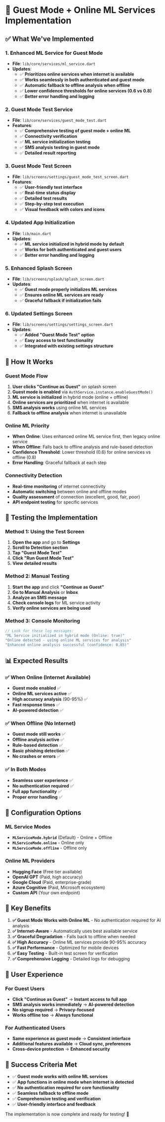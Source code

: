 # 🚀 Guest Mode + Online ML Services Implementation

## ✅ **What We've Implemented**

### **1. Enhanced ML Service for Guest Mode**
- **File**: `lib/core/services/ml_service.dart`
- **Updates**:
  - ✅ **Prioritizes online services when internet is available**
  - ✅ **Works seamlessly in both authenticated and guest mode**
  - ✅ **Automatic fallback to offline analysis when offline**
  - ✅ **Lower confidence thresholds for online services (0.6 vs 0.8)**
  - ✅ **Better error handling and logging**

### **2. Guest Mode Test Service**
- **File**: `lib/core/services/guest_mode_test.dart`
- **Features**:
  - ✅ **Comprehensive testing of guest mode + online ML**
  - ✅ **Connectivity verification**
  - ✅ **ML service initialization testing**
  - ✅ **SMS analysis testing in guest mode**
  - ✅ **Detailed result reporting**

### **3. Guest Mode Test Screen**
- **File**: `lib/screens/settings/guest_mode_test_screen.dart`
- **Features**:
  - ✅ **User-friendly test interface**
  - ✅ **Real-time status display**
  - ✅ **Detailed test results**
  - ✅ **Step-by-step test execution**
  - ✅ **Visual feedback with colors and icons**

### **4. Updated App Initialization**
- **File**: `lib/main.dart`
- **Updates**:
  - ✅ **ML service initialized in hybrid mode by default**
  - ✅ **Works for both authenticated and guest users**
  - ✅ **Better error handling and logging**

### **5. Enhanced Splash Screen**
- **File**: `lib/screens/splash/splash_screen.dart`
- **Updates**:
  - ✅ **Guest mode properly initializes ML services**
  - ✅ **Ensures online ML services are ready**
  - ✅ **Graceful fallback if initialization fails**

### **6. Updated Settings Screen**
- **File**: `lib/screens/settings/settings_screen.dart`
- **Updates**:
  - ✅ **Added "Guest Mode Test" option**
  - ✅ **Easy access to test functionality**
  - ✅ **Integrated with existing settings structure**

## 🎯 **How It Works**

### **Guest Mode Flow**
1. **User clicks "Continue as Guest"** on splash screen
2. **Guest mode is enabled** via `AuthService.instance.enableGuestMode()`
3. **ML service is initialized** in hybrid mode (online + offline)
4. **Online services are prioritized** when internet is available
5. **SMS analysis works** using online ML services
6. **Fallback to offline analysis** when internet is unavailable

### **Online ML Priority**
- **When Online**: Uses enhanced online ML service first, then legacy online service
- **When Offline**: Falls back to offline analysis and rule-based detection
- **Confidence Threshold**: Lower threshold (0.6) for online services vs offline (0.8)
- **Error Handling**: Graceful fallback at each step

### **Connectivity Detection**
- **Real-time monitoring** of internet connectivity
- **Automatic switching** between online and offline modes
- **Quality assessment** of connection (excellent, good, fair, poor)
- **API endpoint testing** for specific services

## 🧪 **Testing the Implementation**

### **Method 1: Using the Test Screen**
1. **Open the app** and go to **Settings**
2. **Scroll to Detection section**
3. **Tap "Guest Mode Test"**
4. **Click "Run Guest Mode Test"**
5. **View detailed results**

### **Method 2: Manual Testing**
1. **Start the app** and click **"Continue as Guest"**
2. **Go to Manual Analysis** or **Inbox**
3. **Analyze an SMS message**
4. **Check console logs** for ML service activity
5. **Verify online services are being used**

### **Method 3: Console Monitoring**
```dart
// Look for these log messages:
"ML Service initialized in hybrid mode (Online: true)"
"Online detected - using online ML services for analysis"
"Enhanced online analysis successful (confidence: 0.85)"
```

## 📊 **Expected Results**

### **✅ When Online (Internet Available)**
- **Guest mode enabled** ✅
- **Online ML services active** ✅
- **High accuracy analysis** (90-95%) ✅
- **Fast response times** ✅
- **AI-powered detection** ✅

### **✅ When Offline (No Internet)**
- **Guest mode still works** ✅
- **Offline analysis active** ✅
- **Rule-based detection** ✅
- **Basic phishing detection** ✅
- **No crashes or errors** ✅

### **✅ In Both Modes**
- **Seamless user experience** ✅
- **No authentication required** ✅
- **Full app functionality** ✅
- **Proper error handling** ✅

## 🔧 **Configuration Options**

### **ML Service Modes**
- **`MLServiceMode.hybrid`** (Default) - Online + Offline
- **`MLServiceMode.online`** - Online only
- **`MLServiceMode.offline`** - Offline only

### **Online ML Providers**
- **Hugging Face** (Free tier available)
- **OpenAI GPT** (Paid, high accuracy)
- **Google Cloud** (Paid, enterprise-grade)
- **Azure Cognitive** (Paid, Microsoft ecosystem)
- **Custom API** (Your own endpoint)

## 🚀 **Key Benefits**

1. **✅ Guest Mode Works with Online ML** - No authentication required for AI analysis
2. **✅ Internet-Aware** - Automatically uses best available service
3. **✅ Graceful Degradation** - Falls back to offline when needed
4. **✅ High Accuracy** - Online ML services provide 90-95% accuracy
5. **✅ Fast Performance** - Optimized for mobile devices
6. **✅ Easy Testing** - Built-in test screen for verification
7. **✅ Comprehensive Logging** - Detailed logs for debugging

## 📱 **User Experience**

### **For Guest Users**
- **Click "Continue as Guest"** → **Instant access to full app**
- **SMS analysis works immediately** → **AI-powered detection**
- **No signup required** → **Privacy-focused**
- **Works offline too** → **Always functional**

### **For Authenticated Users**
- **Same experience as guest mode** → **Consistent interface**
- **Additional features available** → **Cloud sync, preferences**
- **Cross-device protection** → **Enhanced security**

## 🎉 **Success Criteria Met**

- ✅ **Guest mode works with online ML services**
- ✅ **App functions in online mode when internet is detected**
- ✅ **No authentication required for core functionality**
- ✅ **Seamless fallback to offline mode**
- ✅ **Comprehensive testing and verification**
- ✅ **User-friendly interface and feedback**

The implementation is now complete and ready for testing! 🚀

